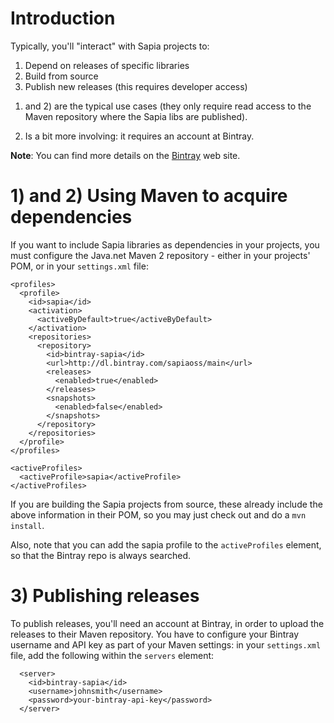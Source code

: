 # Introduction #

Typically, you'll "interact" with Sapia projects to:

  1. Depend on releases of specific libraries
  1. Build from source
  1. Publish new releases (this requires developer access)

1) and 2) are the typical use cases (they only require read access to the Maven repository where the Sapia libs are published).

3) Is a bit more involving: it requires an account at Bintray.

**Note**: You can find more details on the [Bintray](https://bintray.com/) web site.

# 1) and 2) Using Maven to acquire dependencies #

If you want to include Sapia libraries as dependencies in your projects, you must configure the Java.net Maven 2 repository - either in your projects' POM, or in your `settings.xml` file:

```
<profiles>
  <profile> 
    <id>sapia</id> 
    <activation> 
      <activeByDefault>true</activeByDefault>  
    </activation>
    <repositories>
      <repository>
        <id>bintray-sapia</id>
        <url>http://dl.bintray.com/sapiaoss/main</url>
        <releases>
          <enabled>true</enabled>
        </releases>
        <snapshots>
          <enabled>false</enabled>
        </snapshots>
      </repository>
    </repositories> 
  </profile>
</profiles>

<activeProfiles>
  <activeProfile>sapia</activeProfile>
</activeProfiles>
```

If you are building the Sapia projects from source, these already include the above information in their POM, so you may just check out and do a `mvn install`.

Also, note that you can add the sapia profile to the `activeProfiles` element, so that the Bintray repo is always searched.

# 3) Publishing releases #

To publish releases, you'll need an account at Bintray, in order to upload the releases to their Maven repository. You have to configure your Bintray username and API key as part of your Maven settings: in your `settings.xml` file, add the following within the `servers` element:

```
  <server>
    <id>bintray-sapia</id>
    <username>johnsmith</username>    
    <password>your-bintray-api-key</password>
  </server>
```